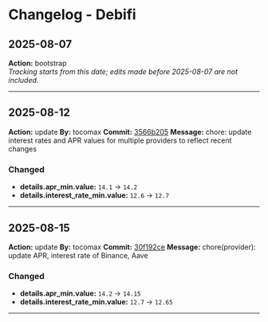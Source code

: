 # Changelog - Debifi

## 2025-08-07
**Action:** bootstrap  
*Tracking starts from this date; edits made before 2025-08-07 are not included.*

---
## 2025-08-12
**Action:** update
**By:** tocomax
**Commit:** [3566b205](https://github.com/your-repo/commit/3566b205)
**Message:** chore: update interest rates and APR values for multiple providers to reflect recent changes

### Changed
- **details.apr_min.value:** `14.1` → `14.2`
- **details.interest_rate_min.value:** `12.6` → `12.7`

---
## 2025-08-15
**Action:** update
**By:** tocomax
**Commit:** [30f192ce](https://github.com/your-repo/commit/30f192ce)
**Message:** chore(provider): update APR, interest rate of Binance, Aave

### Changed
- **details.apr_min.value:** `14.2` → `14.15`
- **details.interest_rate_min.value:** `12.7` → `12.65`

---
